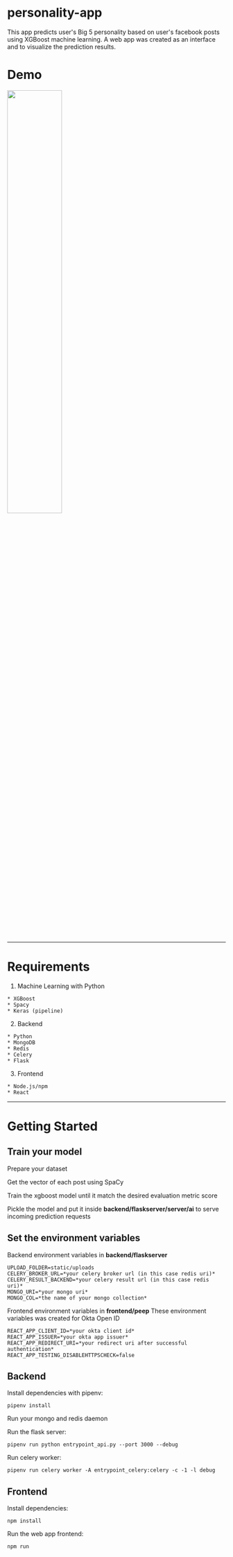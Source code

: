 # personality-app
This app predicts user's Big 5 personality based on user's facebook posts using XGBoost machine learning.
A web app was created as an interface and to visualize the prediction results.

# Demo
[<img src="https://i.gyazo.com/24c9b55197fb2a1404b4e3077a19d7fa.png" width="50%">](https://streamable.com/40nuy)

---
# Requirements
1. Machine Learning with Python
```
* XGBoost
* Spacy
* Keras (pipeline) 
```
2. Backend
```
* Python
* MongoDB
* Redis
* Celery
* Flask
```
3. Frontend
```
* Node.js/npm
* React
```

---
# Getting Started

## Train your model
Prepare your dataset

Get the vector of each post using SpaCy

Train the xgboost model until it match the desired evaluation metric score 

Pickle the model and put it inside **backend/flaskserver/server/ai** to serve incoming prediction requests

## Set the environment variables
Backend environment variables in **backend/flaskserver**
```
UPLOAD_FOLDER=static/uploads
CELERY_BROKER_URL=*your celery broker url (in this case redis uri)*
CELERY_RESULT_BACKEND=*your celery result url (in this case redis uri)*
MONGO_URI=*your mongo uri*
MONGO_COL=*the name of your mongo collection*
```

Frontend environment variables in **frontend/peep**
These environment variables was created for Okta Open ID
```
REACT_APP_CLIENT_ID=*your okta client id*
REACT_APP_ISSUER=*your okta app issuer*
REACT_APP_REDIRECT_URI=*your redirect uri after successful authentication*
REACT_APP_TESTING_DISABLEHTTPSCHECK=false
```

## Backend
Install dependencies with pipenv:
```
pipenv install
```

Run your mongo and redis daemon

Run the flask server:
```
pipenv run python entrypoint_api.py --port 3000 --debug
```
Run celery worker:
```
pipenv run celery worker -A entrypoint_celery:celery -c -1 -l debug
```

## Frontend 
Install dependencies:
```
npm install
```

Run the web app frontend:
```
npm run
```

  
